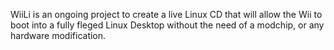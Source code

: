 WiiLi is an ongoing project to create a live Linux CD that will allow the Wii to boot into a fully fleged Linux Desktop without the need of a modchip, or any hardware modification.